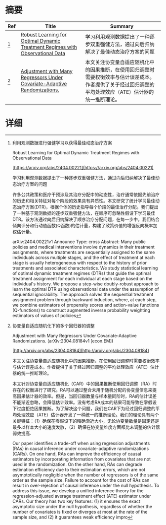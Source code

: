 # 摘要

| Ref | Title | Summary |
| --- | --- | --- |
| [^1] | [Robust Learning for Optimal Dynamic Treatment Regimes with Observational Data](https://arxiv.org/abs/2404.00221) | 学习利用观测数据提出了一种逐步双重强健方法，通过向后归纳解决了最佳动态治疗方案的问题 |
| [^2] | [Adjustment with Many Regressors Under Covariate-Adaptive Randomizations.](http://arxiv.org/abs/2304.08184) | 本文关注协变量自适应随机化中的因果推断，在使用回归调整时需要权衡效率与估计误差成本。作者提供了关于经过回归调整的平均处理效应（ATE）估计器的统一推断理论。 |

# 详细

[^1]: 利用观测数据进行强健学习以获得最佳动态治疗方案

    Robust Learning for Optimal Dynamic Treatment Regimes with Observational Data

    [https://arxiv.org/abs/2404.00221](https://arxiv.org/abs/2404.00221)

    学习利用观测数据提出了一种逐步双重强健方法，通过向后归纳解决了最佳动态治疗方案的问题

    

    许多公共政策和医疗干预涉及其治疗分配中的动态性，治疗通常依据先前治疗的历史和相关特征对每个阶段的效果具有异质性。本文研究了统计学习最佳动态治疗方案(DTR)，根据个体的历史指导每个阶段的最佳治疗分配。我们提出了一种基于观测数据的逐步双重强健方法，在顺序可忽略性假设下学习最佳DTR。该方法通过向后归纳解决了顺序治疗分配问题，在每一步中，我们结合倾向评分和行动值函数(Q函数)的估计量，构建了政策价值的增强反向概率加权估计量。

    arXiv:2404.00221v1 Announce Type: cross  Abstract: Many public policies and medical interventions involve dynamics in their treatment assignments, where treatments are sequentially assigned to the same individuals across multiple stages, and the effect of treatment at each stage is usually heterogeneous with respect to the history of prior treatments and associated characteristics. We study statistical learning of optimal dynamic treatment regimes (DTRs) that guide the optimal treatment assignment for each individual at each stage based on the individual's history. We propose a step-wise doubly-robust approach to learn the optimal DTR using observational data under the assumption of sequential ignorability. The approach solves the sequential treatment assignment problem through backward induction, where, at each step, we combine estimators of propensity scores and action-value functions (Q-functions) to construct augmented inverse probability weighting estimators of values of policies 
    
[^2]: 协变量自适应随机化下的多个回归器的调整

    Adjustment with Many Regressors Under Covariate-Adaptive Randomizations. (arXiv:2304.08184v1 [econ.EM])

    [http://arxiv.org/abs/2304.08184](http://arxiv.org/abs/2304.08184)

    本文关注协变量自适应随机化中的因果推断，在使用回归调整时需要权衡效率与估计误差成本。作者提供了关于经过回归调整的平均处理效应（ATE）估计器的统一推断理论。

    

    本文针对协变量自适应随机化（CAR）中的因果推断使用回归调整（RA）时存在的权衡进行了研究。RA可以通过整合未用于随机分配的协变量信息来提高因果估计器的效率。但是，当回归器数量与样本量同阶时，RA的估计误差不能渐近忽略，会降低估计效率。没有考虑RA成本的结果可能导致在零假设下过度拒绝因果推断。为了解决这个问题，我们在CAR下为经过回归调整的平均处理效应（ATE）估计器开发了一种统一的推断理论。我们的理论具有两个关键特征：（1）确保在零假设下的精确渐近大小，无论协变量数量是固定还是最多以样本大小的速度发散，（2）确保在协变量维度方面都比未调整的估计器弱效提高.

    Our paper identifies a trade-off when using regression adjustments (RAs) in causal inference under covariate-adaptive randomizations (CARs). On one hand, RAs can improve the efficiency of causal estimators by incorporating information from covariates that are not used in the randomization. On the other hand, RAs can degrade estimation efficiency due to their estimation errors, which are not asymptotically negligible when the number of regressors is of the same order as the sample size. Failure to account for the cost of RAs can result in over-rejection of causal inference under the null hypothesis. To address this issue, we develop a unified inference theory for the regression-adjusted average treatment effect (ATE) estimator under CARs. Our theory has two key features: (1) it ensures the exact asymptotic size under the null hypothesis, regardless of whether the number of covariates is fixed or diverges at most at the rate of the sample size, and (2) it guarantees weak efficiency impro
    

